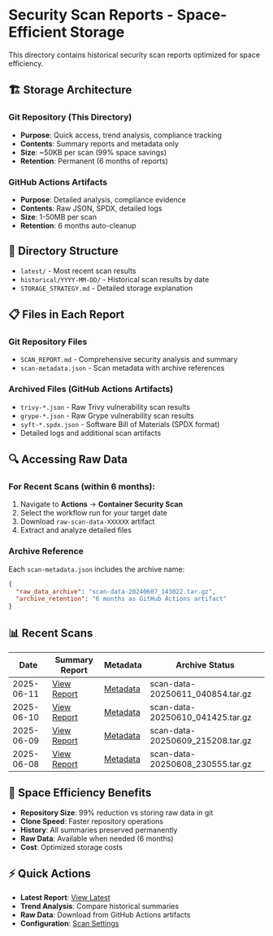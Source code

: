 # Security Scan Reports - Space-Efficient Storage

This directory contains historical security scan reports optimized for space efficiency.

## 🏗️ Storage Architecture

### Git Repository (This Directory)
- **Purpose**: Quick access, trend analysis, compliance tracking
- **Contents**: Summary reports and metadata only
- **Size**: ~50KB per scan (99% space savings)
- **Retention**: Permanent (6 months of reports)

### GitHub Actions Artifacts  
- **Purpose**: Detailed analysis, compliance evidence
- **Contents**: Raw JSON, SPDX, detailed logs
- **Size**: 1-50MB per scan  
- **Retention**: 6 months auto-cleanup

## 📁 Directory Structure

- `latest/` - Most recent scan results
- `historical/YYYY-MM-DD/` - Historical scan results by date
- `STORAGE_STRATEGY.md` - Detailed storage explanation

## 📋 Files in Each Report

### Git Repository Files
- `SCAN_REPORT.md` - Comprehensive security analysis and summary
- `scan-metadata.json` - Scan metadata with archive references

### Archived Files (GitHub Actions Artifacts)
- `trivy-*.json` - Raw Trivy vulnerability scan results
- `grype-*.json` - Raw Grype vulnerability scan results  
- `syft-*.spdx.json` - Software Bill of Materials (SPDX format)
- Detailed logs and additional scan artifacts

## 🔍 Accessing Raw Data

### For Recent Scans (within 6 months):
1. Navigate to **Actions** → **Container Security Scan**
2. Select the workflow run for your target date
3. Download `raw-scan-data-XXXXXX` artifact
4. Extract and analyze detailed files

### Archive Reference
Each `scan-metadata.json` includes the archive name:
```json
{
  "raw_data_archive": "scan-data-20240607_143022.tar.gz",
  "archive_retention": "6 months as GitHub Actions artifact"
}
```

## 📊 Recent Scans

| Date | Summary Report | Metadata | Archive Status |
|------|----------------|----------|----------------|
| 2025-06-11 | [View Report](./historical/2025-06-11/SCAN_REPORT.md) | [Metadata](./historical/2025-06-11/scan-metadata.json) | scan-data-20250611_040854.tar.gz |
| 2025-06-10 | [View Report](./historical/2025-06-10/SCAN_REPORT.md) | [Metadata](./historical/2025-06-10/scan-metadata.json) | scan-data-20250610_041425.tar.gz |
| 2025-06-09 | [View Report](./historical/2025-06-09/SCAN_REPORT.md) | [Metadata](./historical/2025-06-09/scan-metadata.json) | scan-data-20250609_215208.tar.gz |
| 2025-06-08 | [View Report](./historical/2025-06-08/SCAN_REPORT.md) | [Metadata](./historical/2025-06-08/scan-metadata.json) | scan-data-20250608_230555.tar.gz |

## 💾 Space Efficiency Benefits

- **Repository Size**: 99% reduction vs storing raw data in git
- **Clone Speed**: Faster repository operations
- **History**: All summaries preserved permanently
- **Raw Data**: Available when needed (6 months)
- **Cost**: Optimized storage costs

## ⚡ Quick Actions

- **Latest Report**: [View Latest](./latest/SCAN_REPORT.md)
- **Trend Analysis**: Compare historical summaries
- **Raw Data**: Download from GitHub Actions artifacts
- **Configuration**: [Scan Settings](../scan-config/)

